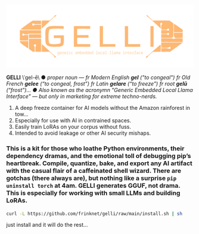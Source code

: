 ![logo](logo.svg)

**GELLI** \ˈgel-ē\ ● *proper noun* — *fr Modern English **gel** ("to congeal") fr Old French **gelee** (“to congeal, frost”) fr Latin **gelare** (“to freeze”) fr root **gelū** (“frost”)... ● Also known as the acronymn "Generic Embedded Local Llama Interface"  — but only in marketing for extreme techno-nerds.*

1. A deep freeze container for AI models without the Amazon rainforest in tow...
2. Especially for use with AI in contrained spaces.
3. Easily train LoRAs on your corpus without fuss.
4. Intended to avoid leakage or other AI security mishaps.

### This is a kit for those who loathe Python environments, their dependency dramas, and the emotional toll of debugging pip’s heartbreak. Compile, quantize, bake, and export any AI artifact with the casual flair of a caffeinated shell wizard. There are gotchas (there always are), but nothing like a surprise `pip uninstall torch` at 4am. GELLI generates GGUF, not drama. This is especially for working with  small LLMs and building LoRAs.

```bash
curl -L https://github.com/frinknet/gelli/raw/main/install.sh | sh
```

just install and it will do the rest...
